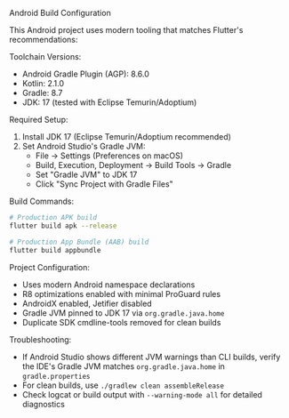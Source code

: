 Android Build Configuration

This Android project uses modern tooling that matches Flutter's recommendations:

Toolchain Versions:
- Android Gradle Plugin (AGP): 8.6.0
- Kotlin: 2.1.0
- Gradle: 8.7
- JDK: 17 (tested with Eclipse Temurin/Adoptium)

Required Setup:
1. Install JDK 17 (Eclipse Temurin/Adoptium recommended)
2. Set Android Studio's Gradle JVM:
   - File → Settings (Preferences on macOS)
   - Build, Execution, Deployment → Build Tools → Gradle
   - Set "Gradle JVM" to JDK 17
   - Click "Sync Project with Gradle Files"

Build Commands:
```bash
# Production APK build
flutter build apk --release

# Production App Bundle (AAB) build
flutter build appbundle
```

Project Configuration:
- Uses modern Android namespace declarations
- R8 optimizations enabled with minimal ProGuard rules
- AndroidX enabled, Jetifier disabled
- Gradle JVM pinned to JDK 17 via `org.gradle.java.home`
- Duplicate SDK cmdline-tools removed for clean builds

Troubleshooting:
- If Android Studio shows different JVM warnings than CLI builds, verify the IDE's Gradle JVM matches `org.gradle.java.home` in `gradle.properties`
- For clean builds, use `./gradlew clean assembleRelease`
- Check logcat or build output with `--warning-mode all` for detailed diagnostics
